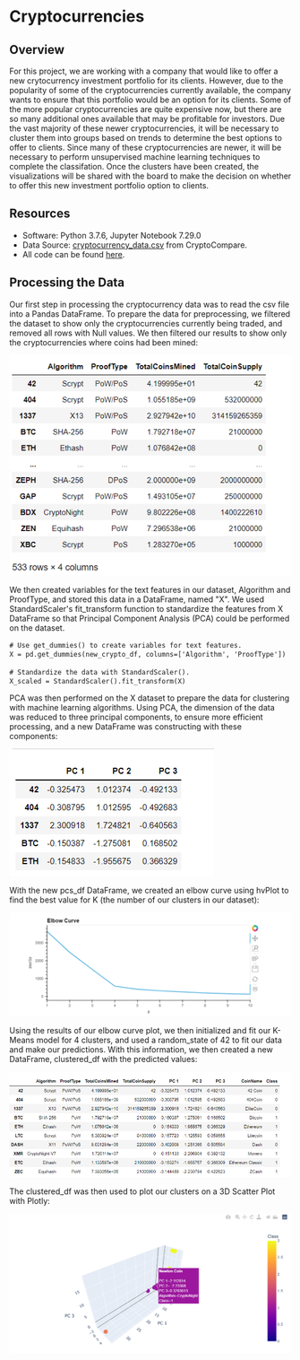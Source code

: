 # Cryptocurrencies

## Overview

For this project, we are working with a company that would like to offer a new crytocurrency investment portfolio for its clients. However, due to the popularity of some of the cryptocurrencies currently available, the company wants to ensure that this portfolio would be an option for its clients. Some of the more popular cryptocurrencies are quite expensive now, but there are so many additional ones available that may be profitable for investors. Due the vast majority of these newer cryptocurrencies, it will be necessary to cluster them into groups based on trends to determine the best options to offer to clients. Since many of these cryptocurrencies are newer, it will be necessary to perform unsupervised machine learning techniques to complete the classifation. Once the clusters have been created, the visualizations will be shared with the board to make the decision on whether to offer this new investment portfolio option to clients.

## Resources

* Software: Python 3.7.6, Jupyter Notebook 7.29.0
* Data Source: [cryptocurrency_data.csv](https://min-api.cryptocompare.com/data/all/coinlist) from CryptoCompare. 
* All code can be found [here](https://github.com/crtallent/Cryptocurrencies/blob/main/crypto_clustering.ipynb).

## Processing the Data

Our first step in processing the cryptocurrency data was to read the csv file into a Pandas DataFrame. To prepare the data for preprocessing, we filtered the dataset to show only the cryptocurrencies currently being traded, and removed all rows with Null values. We then filtered our results to show only the cryptocurrencies where coins had been mined:

<img src="https://github.com/crtallent/Cryptocurrencies/blob/main/Resources/Images/new_crypto_df.png" alt="Crypto_df" title="Crypto_df" />

We then created variables for the text features in our dataset, Algorithm and ProofType, and stored this data in a DataFrame, named "X". We used StandardScaler's fit_transform function to standardize the features from X DataFrame so that Principal Component Analysis (PCA) could be performed on the dataset.  

~~~
# Use get_dummies() to create variables for text features.
X = pd.get_dummies(new_crypto_df, columns=['Algorithm', 'ProofType'])

# Standardize the data with StandardScaler().
X_scaled = StandardScaler().fit_transform(X)
~~~

PCA was then performed on the X dataset to prepare the data for clustering with machine learning algorithms. Using PCA, the dimension of the data was reduced to three principal components, to ensure more efficient processing, and a new DataFrame was constructing with these components:

<img src="https://github.com/crtallent/Cryptocurrencies/blob/main/Resources/Images/PCA.png" alt="pcs_df" title="pcs_df" />

With the new pcs_df DataFrame, we created an elbow curve using hvPlot to find the best value for K (the number of our clusters in our dataset):

<img src="https://github.com/crtallent/Cryptocurrencies/blob/main/Resources/Images/Elbow.png" alt="elbow curve plot" title="Elbow Curve" />

Using the results of our elbow curve plot, we then initialized and fit our K-Means model for 4 clusters, and used a random_state of 42 to fit our data and make our predictions. With this information, we then created a new DataFrame, clustered_df with the predicted values: 

<img src="https://github.com/crtallent/Cryptocurrencies/blob/main/Resources/Images/Clustered.png" alt="clustered_df" title="clustered_df" />

The clustered_df was then used to plot our clusters on a 3D Scatter Plot with Plotly:

<img src="https://github.com/crtallent/Cryptocurrencies/blob/main/Resources/Images/3d_scatter.png" alt="3D Scatter Plot" title="3D Scatter Plot" />


